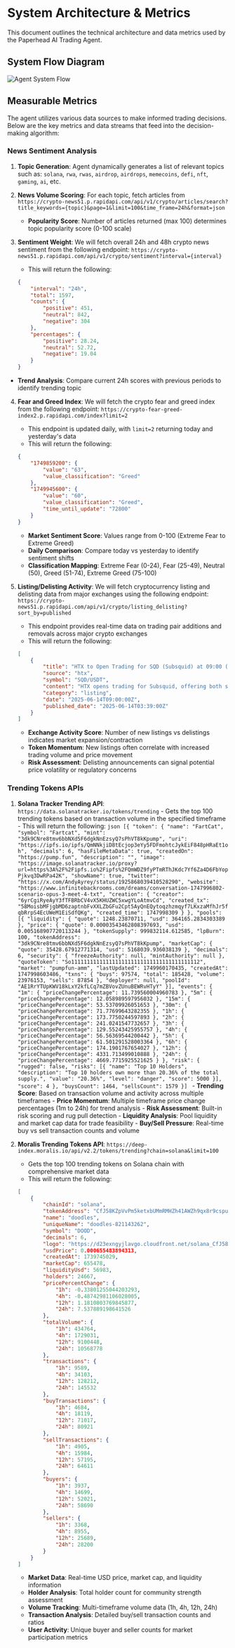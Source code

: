 # System Architecture & Metrics

This document outlines the technical architecture and data metrics used by the Paperhead AI Trading Agent.

## System Flow Diagram
![Agent System Flow](https://i.imgur.com/4rRGIRN.png)
  

## Measurable Metrics
The agent utilizes various data sources to make informed trading decisions. Below are the key metrics and data streams that feed into the decision-making algorithm:

### News Sentiment Analysis
1.  **Topic Generation**: Agent dynamically generates a list of relevant topics such as: `solana`, `rwa`, `rwas`, `airdrop`, `airdrops`, `memecoins`, `defi`, `nft`, `gaming`, `ai`, etc.

2.  **News Volume Scoring**: For each topic, fetch articles from `https://crypto-news51.p.rapidapi.com/api/v1/crypto/articles/search?title_keywords={topic}&page=1&limit=100&time_frame=24h&format=json`

	-  **Popularity Score**: Number of articles returned (max 100) determines topic popularity score (0-100 scale)

3.  **Sentiment Weight**: We will fetch overall 24h and 48h crypto news sentiment from the following endpoint: `https://crypto-news51.p.rapidapi.com/api/v1/crypto/sentiment?interval={interval}`
	-  This will return the following:
	```json
	{ 
		"interval": "24h",
		"total": 1597,
		"counts": {
			"positive": 451, 
			"neutral": 842, 
			"negative": 304
		},
		"percentages": { 
			"positive": 28.24, 
			"neutral": 52.72, 
			"negative": 19.04 
		}
	}
	```
-  **Trend Analysis**: Compare current 24h scores with previous periods to identify trending topic

4.  **Fear and Greed Index**: We will fetch the crypto fear and greed index from the following endpoint: `https://crypto-fear-greed-index2.p.rapidapi.com/index?limit=2`
	-  This endpoint is updated daily, with `limit=2` returning today and yesterday's data
	-  This will return the following:
	```json
	{
		"1749859200": {
			"value": "63",
			"value_classification": "Greed"
		},
		"1749945600": {
			"value": "60",
			"value_classification": "Greed",
			"time_until_update": "72800"
		}
	}
	```
	-  **Market Sentiment Score**: Values range from 0-100 (Extreme Fear to Extreme Greed)
	-  **Daily Comparison**: Compare today vs yesterday to identify sentiment shifts
	-  **Classification Mapping**: Extreme Fear (0-24), Fear (25-49), Neutral (50), Greed (51-74), Extreme Greed (75-100)
 
5.  **Listing/Delisting Activity**: We will fetch cryptocurrency listing and delisting data from major exchanges using the following endpoint: `https://crypto-news51.p.rapidapi.com/api/v1/crypto/listing_delisting?sort_by=published`
	-  This endpoint provides real-time data on trading pair additions and removals across major crypto exchanges
	-  This will return the following:
	```json
	[
		{
			"title": "HTX to Open Trading for SQD (Subsquid) at 09:00 (UTC) on June 14, 2025",
			"source": "htx",
			"symbol": "SQD/USDT",
			"content": "HTX opens trading for Subsquid, offering both spot and grid trading pairs against USDT. Users are reminded to exercise caution due to potential market volatility.",
			"category": "listing",
			"date": "2025-06-14T09:00:00Z",
			"published_date": "2025-06-14T03:39:00Z"
		}
	]
	```
	-  **Exchange Activity Score**: Number of new listings vs delistings indicates market expansion/contraction
	-  **Token Momentum**: New listings often correlate with increased trading volume and price movement
	-  **Risk Assessment**: Delisting announcements can signal potential price volatility or regulatory concerns
 

 ### Trending Tokens APIs
 1.  **Solana Tracker Trending API**: `https://data.solanatracker.io/tokens/trending`
	-  Gets the top 100 trending tokens based on transaction volume in the specified timeframe
	-  This will return the following:
	```json
	[{
		"token": {
			"name": "FartCat",
			"symbol": "Fartcat",
			"mint": "3dk9CNre8tmv6bbNXd5F6dgkNnEzsyQ7sPhVT8kKpump",
			"uri": "https://ipfs.io/ipfs/QmNNkjiD8tEcjop3eYy5FDFmohtcJykEiF848pHRaEt1oh",
			"decimals": 6,
			"hasFileMetaData": true,
			"createdOn": "https://pump.fun",
			"description": "",
			"image": "https://image.solanatracker.io/proxy?url=https%3A%2F%2Fipfs.io%2Fipfs%2FQmWDZ9fyPTmRThJKdc7Yf6Za4D6FbYopPjkvq3DwRPa42K",
			"showName": true,
			"twitter": "https://x.com/AndyAyrey/status/1925868039410528290",
			"website": "https://www.infinitebackrooms.com/dreams/conversation-1747996802-scenario-opus-3-meet-4-txt",
			"creation": {
				"creator": "6yrCgiRyeAyY3fTFBRbCV4vX5KHUZWC5xwgYLoAtmvCd",
				"created_tx": "58MoisbMFjgbMD6zaptnbFvXXLZbGFu2Cpt5AyQnEQytoqzhzmqyf7LKxzaMfhJr5fqbRrpS4EcUWeM1EiSdfQKg",
				"created_time": 1747998309
			}
		},
		"pools": [{
			"liquidity": {
				"quote": 1248.23870711,
				"usd": 364165.2834303389
			},
			"price": {
				"quote": 0.00003543462808397693,
				"usd": 0.005168907720113244
			},
			"tokenSupply": 999832114.612585,
			"lpBurn": 100,
			"tokenAddress": "3dk9CNre8tmv6bbNXd5F6dgkNnEzsyQ7sPhVT8kKpump",
			"marketCap": {
				"quote": 35428.67912771314,
				"usd": 5168039.936038139
			},
			"decimals": 6,
			"security": {
				"freezeAuthority": null,
				"mintAuthority": null
			},
			"quoteToken": "So11111111111111111111111111111111111111112",
			"market": "pumpfun-amm",
			"lastUpdated": 1749960170435,
			"createdAt": 1747998603486,
			"txns": {
				"buys": 97574,
				"total": 185428,
				"volume": 23976153,
				"sells": 87854
			},
			"deployer": null,
			"poolId": "AE1RrYTUpKWV18kLxY2kfLCq7mZBVovZUnuBEWRvHTyY"
		}],
		"events": {
			"1m": { "priceChangePercentage": 11.739560004960783 },
			"5m": { "priceChangePercentage": 12.058989597956032 },
			"15m": { "priceChangePercentage": 53.53709926051653 },
			"30m": { "priceChangePercentage": 71.77699643282355 },
			"1h": { "priceChangePercentage": 173.7750244597893 },
			"2h": { "priceChangePercentage": 241.0241547732657 },
			"3h": { "priceChangePercentage": 129.55243425955757 },
			"4h": { "priceChangePercentage": 56.56369544200442 },
			"5h": { "priceChangePercentage": 61.501291528003364 },
			"6h": { "priceChangePercentage": 174.1901767654027 },
			"12h": { "priceChangePercentage": 4331.713499010888 },
			"24h": { "priceChangePercentage": 4669.7715925521625 }
		},
		"risk": {
			"rugged": false,
			"risks": [{
				"name": "Top 10 Holders",
				"description": "Top 10 holders own more than 20.36% of the total supply.",
				"value": "20.36%",
				"level": "danger",
				"score": 5000
			}],
			"score": 4
		},
		"buysCount": 1464,
		"sellsCount": 1579
	}]
	```
	-  **Trending Score**: Based on transaction volume and activity across multiple timeframes
	-  **Price Momentum**: Multiple timeframe price change percentages (1m to 24h) for trend analysis
	-  **Risk Assessment**: Built-in risk scoring and rug pull detection
	-  **Liquidity Analysis**: Pool liquidity and market cap data for trade feasibility
	-  **Buy/Sell Pressure**: Real-time buy vs sell transaction counts and volume

2.  **Moralis Trending Tokens API**: `https://deep-index.moralis.io/api/v2.2/tokens/trending?chain=solana&limit=100`
	-  Gets the top 100 trending tokens on Solana chain with comprehensive market data
	-  This will return the following:
	```json
	[
		{
			"chainId": "solana",
			"tokenAddress": "CfJ58KZpVvPm5ketxbUMmRMHZh41AWZh9qx8r9cspump",
			"name": "doodles",
			"uniqueName": "doodles-821143262",
			"symbol": "DOOD",
			"decimals": 6,
			"logo": "https://d23exngyjlavgo.cloudfront.net/solana_CfJ58KZpVvPm5ketxbUMmRMHZh41AWZh9qx8r9cspump",
			"usdPrice": 0.000655483894313,
			"createdAt": 1739745029,
			"marketCap": 655478,
			"liquidityUsd": 56983,
			"holders": 24667,
			"pricePercentChange": {
				"1h": -0.33801255044203293,
				"4h": -0.48742981106028005,
				"12h": 1.1810803769845877,
				"24h": 7.537889198641526
			},
			"totalVolume": {
				"1h": 434764,
				"4h": 1729031,
				"12h": 9100448,
				"24h": 10568778
			},
			"transactions": {
				"1h": 9589,
				"4h": 34103,
				"12h": 128212,
				"24h": 145532
			},
			"buyTransactions": {
				"1h": 4684,
				"4h": 18119,
				"12h": 71017,
				"24h": 80921
			},
			"sellTransactions": {
				"1h": 4905,
				"4h": 15984,
				"12h": 57195,
				"24h": 64611
			},
			"buyers": {
				"1h": 3937,
				"4h": 14699,
				"12h": 52021,
				"24h": 58690
			},
			"sellers": {
				"1h": 3368,
				"4h": 8955,
				"12h": 25689,
				"24h": 28200
			}
		}
	]
	```
	-  **Market Data**: Real-time USD price, market cap, and liquidity information
	-  **Holder Analysis**: Total holder count for community strength assessment
	-  **Volume Tracking**: Multi-timeframe volume data (1h, 4h, 12h, 24h)
	-  **Transaction Analysis**: Detailed buy/sell transaction counts and ratios
	-  **User Activity**: Unique buyer and seller counts for market participation metrics